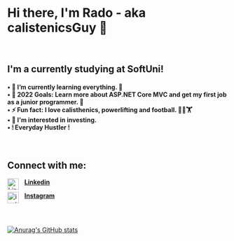 <h1>Hi there, I'm Rado - aka calistenicsGuy 👋</h1> 

</br>
<!-- ABOUT-ME-POST-LIST:START -->
<h2>I'm a currently studying at SoftUni!</h2>
  <h4>• 🌱 I’m currently learning everything. 🤣
  </br>• 🥅 2022 Goals: Learn more about ASP.NET Core MVC and get my first job as a junior programmer. 🎯
  </br>• ⚡ Fun fact: I love calisthenics, powerlifting and football. 🤸‍♂️🏋‍
  </br>• 🔎 I'm interested in investing.
  </br>• 🕯 Everyday Hustler 🕯</h4>
<!-- ABOUT-ME-POST-LIST:END -->
  
</br>

<!-- CONNECT-WITH-ME-POST-LIST:START -->
<h2>Connect with me:</h2>

[<img align="left" alt="Linkedin" width="26px" src="https://www.kindpng.com/picc/m/363-3632986_logo-linkedin-png-rond-transparent-png.png" style="padding-right:10px;"/>**Linkedin**](https://www.linkedin.com/in/radoslav-radev-908a96235/)    

[<img align="left" alt="instagram" width="26px" src="https://upload.wikimedia.org/wikipedia/commons/thumb/a/a5/Instagram_icon.png/2048px-Instagram_icon.png" style="padding-right:10px;" />**Instagram**](https://www.instagram.com/radev_sw/)
<!-- CONNECT-WITH-ME-POST-LIST:END -->

</br>

<!-- GITHUB-STATS-POST-LIST:START -->
##
[![Anurag's GitHub stats](https://github-readme-stats.vercel.app/api?username=calisthenicsGuy)](https://github.com/anuraghazra/github-readme-stats)
<!-- GITHUB-STATS-POST-LIST:END -->
